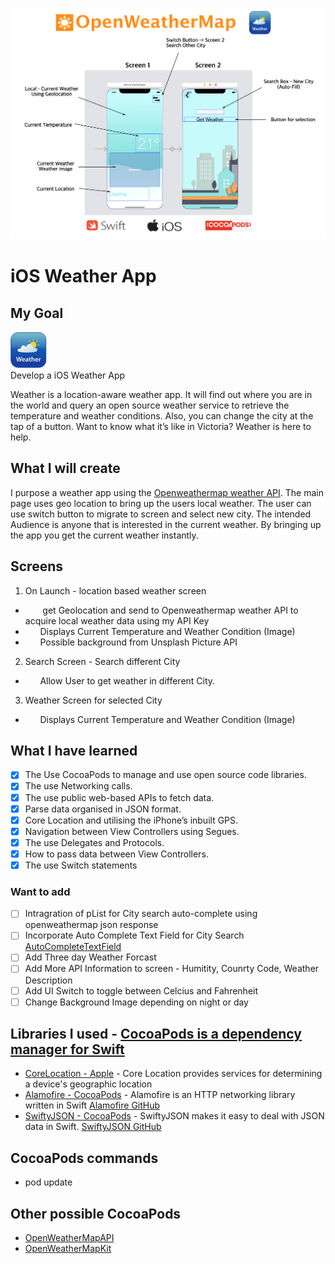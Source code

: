 
![App](App.png)

# iOS Weather App

## My Goal

![alt text](/weather_app_icon/Icon-Small@2x.png)  
Develop a iOS Weather App 

Weather is a location-aware weather app. It will find out where you are in the world and query an open source weather service to retrieve the temperature and weather conditions. Also, you can change the city at the tap of a button. Want to know what it’s like in Victoria? Weather is here to help. 

## What I will create

I purpose a weather app using the [Openweathermap weather API](https://openweathermap.org/api). The main page uses geo location to bring up the users local weather. The user can use switch button to migrate to screen and select new city. The intended Audience is anyone that is interested in the current
weather. By bringing up the app you get the current weather instantly.

## Screens

1. On Launch - location based weather screen
* &nbsp;&nbsp;&nbsp;&nbsp;&nbsp;&nbsp; get Geolocation and send to Openweathermap weather API to acquire local weather data using my API Key
* &nbsp;&nbsp;&nbsp;&nbsp;&nbsp;&nbsp;Displays Current Temperature and Weather Condition (Image)
* &nbsp;&nbsp;&nbsp;&nbsp;&nbsp;&nbsp;Possible background from Unsplash Picture API
2. Search Screen - Search different City
* &nbsp;&nbsp;&nbsp;&nbsp;&nbsp;&nbsp;Allow User to get weather in different City.
3. Weather Screen for selected City
* &nbsp;&nbsp;&nbsp;&nbsp;&nbsp;&nbsp;Displays Current Temperature and Weather Condition (Image)


## What I have learned

- [x] The Use CocoaPods to manage and use open source code libraries. 
- [x] The use Networking calls.
- [x] The use public web-based APIs to fetch data.
- [x] Parse data organised in JSON format.
- [x] Core Location and utilising the iPhone’s inbuilt GPS. 
- [x] Navigation between View Controllers using Segues.
- [x] The use Delegates and Protocols.
- [x] How to pass data between View Controllers.
- [x] The use Switch statements

### Want to add

- [ ] Intragration of pList for City search auto-complete using openweathermap json response 
- [ ] Incorporate Auto Complete Text Field for City Search [AutoCompleteTextField](https://cocoapods.org/pods/AutoCompleteTextField)
- [ ] Add Three day Weather Forcast
- [ ] Add More API Information to screen - Humitity, Counrty Code, Weather Description
- [ ] Add UI Switch to toggle between Celcius and Fahrenheit
- [ ] Change Background Image depending on night or day

## Libraries I used -  [CocoaPods is a dependency manager for Swift](https://cocoapods.org/)

* [CoreLocation - Apple](https://developer.apple.com/documentation/corelocation) - Core Location provides services for determining a device's geographic location
* [Alamofire -  CocoaPods](https://cocoapods.org/pods/Alamofire) - Alamofire is an HTTP networking library written in Swift [Alamofire GitHub](https://github.com/Alamofire/Alamofire)
* [SwiftyJSON -  CocoaPods](https://cocoapods.org/pods/SwiftyJSON) -  SwiftyJSON makes it easy to deal with JSON data in Swift. [SwiftyJSON GitHub](https://github.com/SwiftyJSON/SwiftyJSON)

## CocoaPods commands
* pod update

## Other possible CocoaPods 
*  [OpenWeatherMapAPI](https://cocoapods.org/pods/OpenWeatherMapAPI)
*  [OpenWeatherMapKit](https://cocoapods.org/pods/OpenWeatherMapKit)

